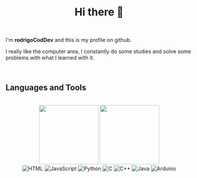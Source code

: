 <h1 align="center">Hi there 👋</h1>

</br>

I'm **rodrigoCodDev** and this is my profile on github.

I really like the computer area, I constantly do some studies and solve some problems with what I learned with it.

</br>


<h2>Languages and Tools</h2>

</br>

<div align="center" display="flex">
  <img src="https://github-readme-streak-stats.herokuapp.com/?user=rodrigoCodDev&show_icons=true&theme=merko" height="160em"/>
  <img src="https://github-readme-stats.vercel.app/api/top-langs/?username=rodrigoCodDev&layout=compact&theme=merko" height="160em"/>
</div>
  
<div align="center" display="flex">
  
  <img alt="HTML" src="https://img.shields.io/badge/HTML5-E34F26?style=for-the-badge&logo=html5&logoColor=white"/>
  <img alt="JavaScript" src="https://img.shields.io/badge/javascript%20-%23323330.svg?&style=for-the-badge&logo=javascript&logoColor=%23F7DF1E"/>
  <img alt="Python" src="https://img.shields.io/badge/python%20-%2314354C.svg?&style=for-the-badge&logo=python&logoColor=white"/>
  <img alt="C" src="https://img.shields.io/badge/C-00599C?style=for-the-badge&logo=c&logoColor=white"/>
  <img alt="C++" src="https://img.shields.io/badge/C%2B%2B-00599C?style=for-the-badge&logo=c%2B%2B&logoColor=white"/>
  <img alt="Java" src="https://img.shields.io/badge/java-%23ED8B00.svg?&style=for-the-badge&logo=java&logoColor=white"/>
  <img alt="Arduino" src="https://img.shields.io/badge/Arduino-00979D?style=for-the-badge&logo=Arduino&logoColor=white"/>
</div>


<!--
**rodrigoCodDev/rodrigoCodDev** is a ✨ _special_ ✨ repository because its `README.md` (this file) appears on your GitHub profile.

Here are some ideas to get you started:

- 🔭 I’m currently working on ...
- 🌱 I’m currently learning ...
- 👯 I’m looking to collaborate on ...
- 🤔 I’m looking for help with ...
- 💬 Ask me about ...
- 📫 How to reach me: ...
- 😄 Pronouns: ...
- ⚡ Fun fact: ...
-->
